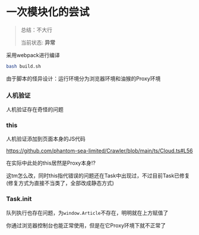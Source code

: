 # 一次模块化的尝试

> 总结：不大行
>
> 当前状态: **异常**

采用webpack进行编译

```bash
bash build.sh
```

由于脚本的怪异设计：运行环境分为浏览器环境和油猴的Proxy环境

### 人机验证

人机验证存在奇怪的问题

### this

人机验证添加到页面本身的JS代码

https://github.com/phantom-sea-limited/Crawler/blob/main/ts/Cloud.ts#L56

在实际中此处的this居然是Proxy本身!?

这tm怎么改，同时this指代错误的问题还在Task中出现过，不过目前Task已修复(修复方式为直接不当类了，全部改成静态方式)

### Task.init

队列执行也存在问题，为`window.Article`不存在，明明就在上方赋值了

你通过浏览器控制台也能正常使用，但是在它Proxy环境下就不正常了
